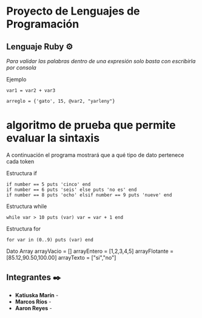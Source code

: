 # Proyecto de Lenguajes de Programación


## Lenguaje Ruby ⚙️
_Para validar las palabras dentro de una expresión solo basta con escribirla por consola_

Ejemplo
```
var1 = var2 + var3
```
```
arreglo = {'gato', 15, @var2, "yarleny"}
```

# algoritmo de prueba que permite evaluar la sintaxis
A continuación el programa mostrará que a qué tipo de dato pertenece cada token

Estructura if
```
if number == 5 puts 'cinco' end
if number == 6 puts 'seis' else puts 'no es' end
if number == 8 puts 'ocho' elsif number == 9 puts 'nueve' end
```
Estructura while
```
while var > 10 puts (var) var = var + 1 end
```

Estructura for
```
for var in (0..9) puts (var) end
```

Dato Array
arrayVacio = []
arrayEntero = [1,2,3,4,5]
arrayFlotante = [85.12,90.50,100.00]
arrayTexto = ["si","no"]


## Integrantes ✒️

* **Katiuska Marín** - 
* **Marcos Ríos** - 
* **Aaron Reyes** -
